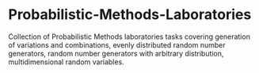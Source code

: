# Probabilistic-Methods-Laboratories
Collection of Probabilistic Methods laboratories tasks covering generation of variations and combinations, evenly distributed random number generators, random number generators with arbitrary distribution, multidimensional random variables.

